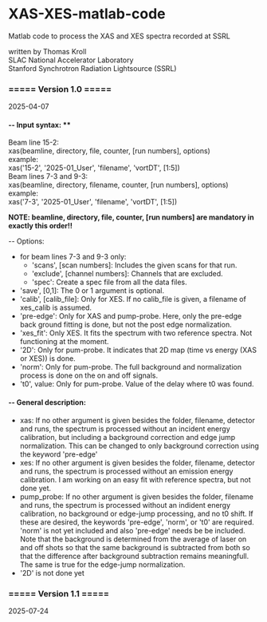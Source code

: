 # XAS-XES-matlab-code
Matlab code to process the XAS and XES spectra recorded at SSRL

written by Thomas Kroll \
SLAC National Accelerator Laboratory \
Stanford Synchrotron Radiation Lightsource (SSRL)

### ===== Version 1.0 =====
2025-04-07

#### -- Input syntax: **
   Beam line 15-2: \
     xas(beamline, directory, file, counter, [run numbers], options) \
      example: \
     xas('15-2', '2025-01_User', 'filename', 'vortDT', [1:5]) \
   Beam lines 7-3 and 9-3: \
     xas(beamline, directory, filename, counter, [run numbers], options) \
      example: \
     xas('7-3', '2025-01_User', 'filename', 'vortDT', [1:5])
 
   **NOTE: beamline, directory, file, counter, [run numbers] are mandatory in exactly this order!!**
 
   -- Options:
   - for beam lines 7-3 and 9-3 only:
      - 'scans', [scan numbers]: Includes the given scans for that run.
      - 'exclude', [channel numbers]: Channels that are excluded.
      - 'spec': Create a spec file from all the data files.
   - 'save', [0,1]:  The 0 or 1 argument is optional.
   - 'calib', [calib_file]:  Only for XES. If no calib_file is given, a filename of xes_calib is assumed.
   - 'pre-edge':  Only for XAS and pump-probe. Here, only the pre-edge back ground fitting is done, but not the post edge normalization.
   - 'xes_fit': Only XES. It fits the spectrum with two reference spectra. Not functioning at the moment.
   - '2D': Only for pum-probe. It indicates that 2D map (time vs energy (XAS or XES)) is done.
   - 'norm': Only for pum-probe. The full background and normalization process is done on the on and off signals.
   - 't0', value: Only for pum-probe. Value of the delay where t0 was found.
       
#### -- General description:
   - xas: If no other argument is given besides the folder, filename, detector and runs, the spectrum is processed without an incident energy calibration, but including a background correction and edge jump normalization. This can be changed to only background correction using the keyword 'pre-edge'
   - xes: If no other argument is given besides the folder, filename, detector and runs, the spectrum is processed without an emission energy calibration. I am working on an easy fit with reference spectra, but not done yet.
   - pump_probe: If no other argument is given besides the folder, filename and runs, the spectrum is processed without an indident energy calibration, no background or edge-jump processing, and no t0 shift. If these are desired, the keywords 'pre-edge', 'norm', or 't0' are required. 'norm' is not yet included and also 'pre-edge' needs be be included. Note that the background is determined from the average of laser on and off shots so that the same background is subtracted from both so that the difference after background subtraction remains meaningfull. The same is true for the edge-jump normalization.
   - '2D' is not done yet 



### ===== Version 1.1 =====
2025-07-24
